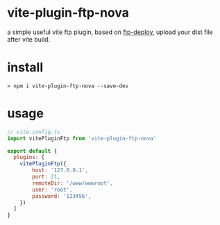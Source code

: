 # vite-plugin-ftp-nova
a simple useful vite ftp plugin, based on [ftp-deploy](https://github.com/itfrogs/vite-plugin-ftp-nova), upload your dist file after vite build.

# install
```
> npm i vite-plugin-ftp-nova --save-dev
```

# usage

```js
// vite.config.ts
import vitePluginFtp from 'vite-plugin-ftp-nova'

export default {
  plugins: [
    vitePluginFtp({
        host: '127.0.0.1',
        port: 21,
        remoteDir: '/www/wwwroot',
        user: 'root',
        password: '123456',
    })
  ]
}
```